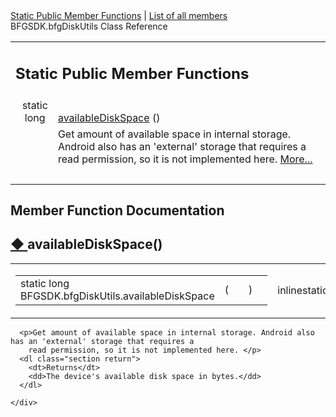 <div class="header">
  <div class="summary">
    <a href="#pub-static-methods">Static Public Member Functions</a> &#124;
    <a href="class_b_f_g_s_d_k_1_1bfg_disk_utils-members.html">List of all members</a>
    <div class="headertitle">
      <div class="title">BFGSDK.bfgDiskUtils Class Reference</div>
    </div>
  </div>
</div>
<div class="contents">
  <table class="memberdecls">
    <tr class="heading">
      <td colspan="2">
        <h2 class="groupheader"><a id="pub-static-methods" name="pub-static-methods"></a>Static Public Member
          Functions</h2>
      </td>
    </tr>
    <tr class="memitem:af0e78846a4941a818db2b629aa7eb24e">
      <td class="memItemLeft" align="right" valign="top">static long&#160;</td>
      <td class="memItemRight" valign="bottom"><a class="el"  href="class_b_f_g_s_d_k_1_1bfg_disk_utils.html#af0e78846a4941a818db2b629aa7eb24e">availableDiskSpace</a> ()</td>
    </tr>
    <tr class="memdesc:af0e78846a4941a818db2b629aa7eb24e">
      <td class="mdescLeft">&#160;</td>
      <td class="mdescRight">Get amount of available space in internal storage. Android also has an 'external' storage  that requires a read permission, so it is not implemented here. <a  href="class_b_f_g_s_d_k_1_1bfg_disk_utils.html#af0e78846a4941a818db2b629aa7eb24e">More...</a><br /></td>
    </tr>
    <tr class="separator:af0e78846a4941a818db2b629aa7eb24e">
      <td class="memSeparator" colspan="2">&#160;</td>
    </tr>
  </table>
  <h2 class="groupheader">Member Function Documentation</h2>
  <a id="af0e78846a4941a818db2b629aa7eb24e" name="af0e78846a4941a818db2b629aa7eb24e"></a>
  <h2 class="memtitle"><span class="permalink"><a href="#af0e78846a4941a818db2b629aa7eb24e">&#9670;&nbsp;</a></span>availableDiskSpace()</h2>

  <div class="memitem">
    <div class="memproto">
      <table class="mlabels">
        <tr>
          <td class="mlabels-left">
            <table class="memname">
              <tr>
                <td class="memname">static long BFGSDK.bfgDiskUtils.availableDiskSpace </td>
                <td>(</td>
                <td class="paramname"></td>
                <td>)</td>
                <td></td>
              </tr>
            </table>
          </td>
          <td class="mlabels-right">
            <span class="mlabels"><span class="mlabel">inline</span><span class="mlabel">static</span></span>
          </td>
        </tr>
      </table>
    </div>
    <div class="memdoc">

      <p>Get amount of available space in internal storage. Android also has an 'external' storage that requires a
        read permission, so it is not implemented here. </p>
      <dl class="section return">
        <dt>Returns</dt>
        <dd>The device's available disk space in bytes.</dd>
      </dl>

    </div>
  </div>
</div>